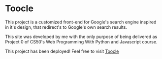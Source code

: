 # Toocle

This project is a customized front-end for Google's search engine inspired in it's design, that redirect's to Google's own search results.

This site was developed by me with the only purpose of being delivered as Project 0 of CS50's Web Programming With Python and Javascript course.

This project has been deployed! Feel free to visit [Toocle](https://fedetoc.github.io/toocle/)
